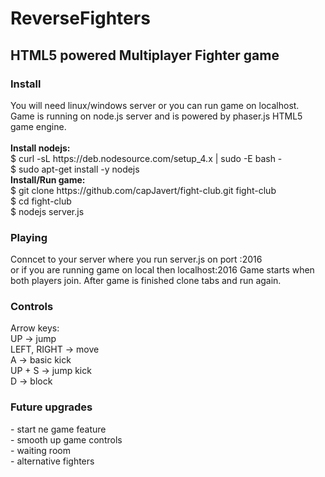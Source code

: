 <h1>ReverseFighters</h1>
<h2>HTML5 powered Multiplayer Fighter game</h2>
<h3>Install</h3>
<p>
You will need linux/windows server or you can run game on localhost.<br />
Game is running on node.js server and is powered by phaser.js HTML5 game engine. <br />
<br />
<b>Install nodejs:</b><br />
$ curl -sL https://deb.nodesource.com/setup_4.x | sudo -E bash -<br />
$ sudo apt-get install -y nodejs<br />
<b>Install/Run game:</b><br />
$ git clone https://github.com/capJavert/fight-club.git fight-club<br />
$ cd fight-club<br />
$ nodejs server.js<br />
</p>
<h3>Playing</h3>
<p>
Conncet to your server where you run server.js on port :2016<br />
or if you are running game on local then localhost:2016
Game starts when both players join.
After game is finished clone tabs and run again.
</p>
<h3>Controls</h3>
<p>
Arrow keys:<br />
UP -> jump<br />
LEFT, RIGHT -> move<br />
A -> basic kick<br />
UP + S -> jump kick<br />
D -> block<br />
</p>
<h3>Future upgrades</h3>
<p>
- start ne game feature<br />
- smooth up game controls<br />
- waiting room<br />
- alternative fighters<br />
</p>